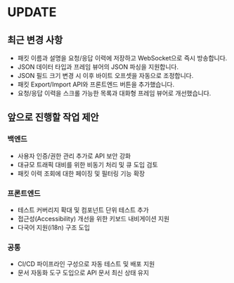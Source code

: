 # UPDATE

## 최근 변경 사항
- 패킷 이름과 설명을 요청/응답 이력에 저장하고 WebSocket으로 즉시 방송합니다.
- JSON 데이터 타입과 프레임 뷰어의 JSON 파싱을 지원합니다.
- JSON 필드 크기 변경 시 이후 바이트 오프셋을 자동으로 조정합니다.
- 패킷 Export/Import API와 프론트엔드 버튼을 추가했습니다.
- 요청/응답 이력을 스크롤 가능한 목록과 대화형 프레임 뷰어로 개선했습니다.

## 앞으로 진행할 작업 제안

### 백엔드
- 사용자 인증/권한 관리 추가로 API 보안 강화
- 대규모 트래픽 대비를 위한 비동기 처리 및 큐 도입 검토
- 패킷 이력 조회에 대한 페이징 및 필터링 기능 확장

### 프론트엔드
- 테스트 커버리지 확대 및 컴포넌트 단위 테스트 추가
- 접근성(Accessibility) 개선을 위한 키보드 내비게이션 지원
- 다국어 지원(i18n) 구조 도입

### 공통
- CI/CD 파이프라인 구성으로 자동 테스트 및 배포 지원
- 문서 자동화 도구 도입으로 API 문서 최신 상태 유지
